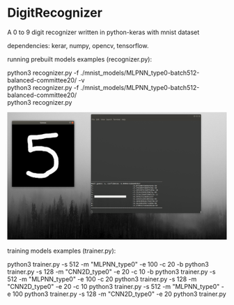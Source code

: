 # DigitRecognizer
A 0 to 9 digit recognizer written in python-keras with mnist dataset

dependencies: kerar, numpy, opencv, tensorflow.

running prebuilt models examples (recognizer.py):

python3 recognizer.py -f ./mnist_models/MLPNN_type0-batch512-balanced-committee20/ -v    
python3 recognizer.py -f ./mnist_models/MLPNN_type0-batch512-balanced-committee20/    
python3 recognizer.py   

![Alt text](./images/1.png?raw=true "Example")

training models examples (trainer.py):

python3 trainer.py -s 512 -m "MLPNN_type0" -e 100 -c 20 -b
python3 trainer.py -s 128 -m "CNN2D_type0" -e 20 -c 10 -b
python3 trainer.py -s 512 -m "MLPNN_type0" -e 100 -c 20
python3 trainer.py -s 128 -m "CNN2D_type0" -e 20 -c 10
python3 trainer.py -s 512 -m "MLPNN_type0" -e 100
python3 trainer.py -s 128 -m "CNN2D_type0" -e 20
python3 trainer.py

